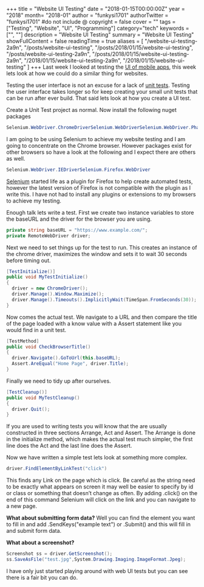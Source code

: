 +++
title = "Website UI Testing"
date = "2018-01-15T00:00:00Z"
year = "2018"
month= "2018-01"
author = "funkysi1701"
authorTwitter = "funkysi1701" #do not include @
copyright = false
cover = ""
tags = ["Testing", "Website", "UI", "Programming"]
category="tech"
keywords = ["", ""]
description = "Website UI Testing"
summary = "Website UI Testing"
showFullContent = false
readingTime = true
aliases = [
    "/website-ui-testing-2a9n",
    "/posts/website-ui-testing",
    "/posts/2018/01/15/website-ui-testing",
    "/posts/website-ui-testing-2a9n",
    "/posts/2018/01/15/website-ui-testing-2a9n",
    "/2018/01/15/website-ui-testing-2a9n",
    "/2018/01/15/website-ui-testing"
]
+++
Last week I looked at testing the [UI of mobile apps](https://dev.to/funkysi1701/mobile-app-ui-testing-jgg-temp-slug-9433902), this week lets look at how we could do a similar thing for websites.

Testing the user interface is not an excuse for a lack of [unit tests](https://dev.to/funkysi1701/writing-your-first-test-53gi-temp-slug-2645725). Testing the user interface takes longer so for keep creating your small unit tests that can be run after ever build. That said lets look at how you create a UI test.

Create a Unit Test project as normal. Now install the following nuget packages

```csharp
Selenium.WebDriver.ChromeDriverSelenium.WebDriverSelenium.WebDriver.PhantomJS.Xplatform
```

I am going to be using Selenium to achieve my website testing and I am going to concentrate on the Chrome browser. However packages exist for other browsers so have a look at the following and I expect there are others as well.

```csharp
Selenium.WebDriver.IEDriverSelenium.Firefox.WebDriver
```

[Selenium](http://www.seleniumhq.org/) started life as a plugin for Firefox to help create automated tests, however the latest version of Firefox is not compatible with the plugin as I write this. I have not had to install any plugins or extensions to my browsers to achieve my testing.

Enough talk lets write a test. First we create two instance variables to store the baseURL and the driver for the browser you are using.

```csharp
private string baseURL = "https://www.example.com/";
private RemoteWebDriver driver;
```

Next we need to set things up for the test to run. This creates an instance of the chrome driver, maximizes the window and sets it to wait 30 seconds before timing out.

```csharp
[TestInitialize()]
public void MyTestInitialize()
{    
  driver = new ChromeDriver();    
  driver.Manage().Window.Maximize();    
  driver.Manage().Timeouts().ImplicitlyWait(TimeSpan.FromSeconds(30));
}
```

Now comes the actual test. We navigate to a URL and then compare the title of the page loaded with a know value with a Assert statement like you would find in a unit test.

```csharp
[TestMethod]
public void CheckBrowserTitle()
{    
  driver.Navigate().GoToUrl(this.baseURL);    
  Assert.AreEqual("Home Page", driver.Title);
}
```

Finally we need to tidy up after ourselves.

```csharp
[TestCleanup()]
public void MyTestCleanup()
{    
  driver.Quit();
}
```

If you are used to writing tests you will know that the are usually constructed in three sections Arrange, Act and Assert. The Arrange is done in the initialize method, which makes the actual test much simpler, the first line does the Act and the last line does the Assert.

Now we have written a simple test lets look at something more complex.

```csharp
driver.FindElementByLinkTest("click")
```

This finds any Link on the page which is click. Be careful as the string need to be exactly what appears on screen it may well be easier to specify by id or class or something that doesn’t change as often. By adding .click() on the end of this command Selenium will click on the link and you can navigate to a new page.

**What about submitting form data?** Well you can find the element you want to fill in and add .SendKeys("example text") or .Submit() and this will fill in and submit form data.

**What about a screenshot?**

```csharp
Screenshot ss = driver.GetScreenshot();
ss.SaveAsFile("test.jpg",System.Drawing.Imaging.ImageFormat.Jpeg);
```

I have only just started playing around with web UI tests but you can see there is a fair bit you can do.